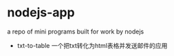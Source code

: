 # nodejs-app
a repo of mini programs built for work by nodejs

* txt-to-table
  一个把txt转化为html表格并发送邮件的应用